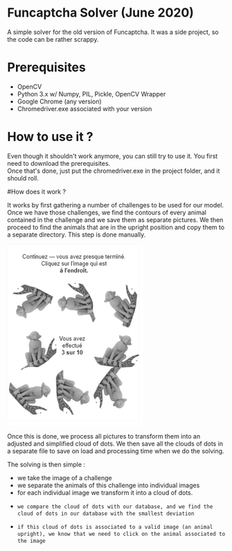 # Funcaptcha Solver (June 2020)
A simple solver for the old version of Funcaptcha. It was a side project, so the code can be rather scrappy.

# Prerequisites

- OpenCV 
- Python 3.x w/ Numpy, PIL, Pickle, OpenCV Wrapper
- Google Chrome (any version)
- Chromedriver.exe associated with your version

# How to use it ?

Even though it shouldn't work anymore, you can still try to use it. You first need to download the prerequisites.  
Once that's done, just put the chromedriver.exe in the project folder, and it should roll.

#How does it work ?

It works by first gathering a number of challenges to be used for our model. 
Once we have those challenges, we find the contours of every animal contained in the challenge and we save them as separate pictures.
We then proceed to find the animals that are in the upright position and copy them to a separate directory. This step is done manually.

![](./readme/exemple.png)

Once this is done, we process all pictures to transform them into an adjusted and simplified cloud of dots. We then save all the clouds of dots in a separate file to save on load and processing time when we do the solving.

The solving is then simple : 
- we take the image of a challenge 
- we separate the animals of this challenge into individual images
- for each individual image we transform it into a cloud of dots. 
-     we compare the cloud of dots with our database, and we find the cloud of dots in our database with the smallest deviation
-     if this cloud of dots is associated to a valid image (an animal upright), we know that we need to click on the animal associated to the image
